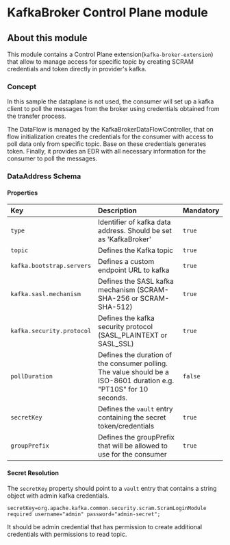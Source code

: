 # KafkaBroker Control Plane module

## About this module

This module contains a Control Plane extension(`kafka-broker-extension`) that allow to manage access for specific topic 
by creating SCRAM credentials and token directly in provider's kafka.

### Concept

In this sample the dataplane is not used, the consumer will set up a kafka client to poll the messages from the broker 
using credentials obtained from the transfer process.

The DataFlow is managed by the KafkaBrokerDataFlowController, that on flow initialization creates the credentials for 
the consumer with access to poll data only from specific topic. Base on these credentials generates token. Finally, it 
provides an EDR with all necessary information for the consumer to poll the messages.


### DataAddress Schema

#### Properties

| Key                       | Description                                                                                                         | Mandatory |
|:--------------------------|:--------------------------------------------------------------------------------------------------------------------|-----------|
| `type`                    | Identifier of kafka data address. Should be set as 'KafkaBroker'                                                    | `true`    |
| `topic`                   | Defines the Kafka topic                                                                                             | `true`    |
| `kafka.bootstrap.servers` | Defines a custom endpoint URL to kafka                                                                              | `true`    |
| `kafka.sasl.mechanism`    | Defines the SASL kafka mechanism (SCRAM-SHA-256 or SCRAM-SHA-512)                                                   | `true`    |
| `kafka.security.protocol` | Defines the kafka  security protocol (SASL_PLAINTEXT or SASL_SSL)                                                   | `true`    |
| `pollDuration`            | Defines the duration of the consumer polling. The value should be a ISO-8601 duration e.g. "PT10S" for 10 seconds.  | `false`   |
| `secretKey`               | Defines the `vault` entry containing the secret token/credentials                                                   | `true`    |
| `groupPrefix`             | Defines the groupPrefix that will be allowed to use for the consumer                                                | `true`    |

#### Secret Resolution

The `secretKey` property should point to a `vault` entry that contains a string object with admin kafka credentials.

  ```
secretKey=org.apache.kafka.common.security.scram.ScramLoginModule required username="admin" password="admin-secret";
  ```
It should be admin credential that has permission to create additional credentials with permissions to read topic.


